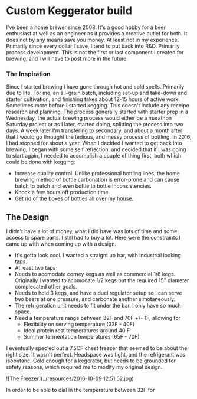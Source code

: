 # Custom Keggerator build

I've been a home brewer since 2008.  It's a good hobby for a beer enthusiast at well as an engineer as it provides a creative outlet for both.  It does not by any means save you money.  At least not in my experience.  Primarily since every dollar I save, I tend to put back into R&D.  Primarily process development.  This is not the first or last component I created for brewing, and I will have to post more in the future.

### The Inspiration

Since I started brewing I have gone through hot and cold spells.  Primarily due to life.  For me, an all-grain batch, including set-up and take-down and starter cultivation, and finishing takes about 12-15 hours of active work.  Sometimes more before I started kegging.  This doesn't include any receipe research and planning.  The process generally started with starter prep in a Wednesday, the actual brewing process would either be a marathon Saturday project or as I later, started doing, splitting the process into two days.  A week later I'm transfering to secondary, and about a month after that I would go throught the tedious, and messy process of bottling.   In 2016, I had stopped for about a year.  When I decided I wanted to get back into brewing, I began with some self reflection, and decided that if I was going to start again, I needed to accomplish a couple of thing first, both which could be done with kegging:

- Increase quality control.  Unlike professional bottling lines, the home brewing method of bottle carbonation is error-prone and can cause batch to batch and even bottle to bottle inconsistencies.
- Knock a few hours off production time.
- Get rid of the boxes of bottles all over my house.

## The Design

I didn't have a lot of money, what I did have was lots of time and some access to spare parts.  I still had to buy a lot.  Here were the constraints I came up with when coming up with a design.

- It's gotta look cool. I wanted a straignt up bar, with industrial looking taps.
- At least two taps
- Needs to acomodate corney kegs as well as commercial 1/6 kegs.  Originally I wanted to acomodate 1/2 kegs but the required 15" diameter complecated other goals.
- Needs to hold 3 kegs, and have a duel regulator setup so I can serve two beers at one pressure, and carbonate another simotaneously.
- The refrigeration unit needs to fit under the bar.  I only have so much space.
- Need a temperature range between 32F and 70F +/- 1F, allowing for
  - Flexibility on serving temperature (32F - 40F)
  - Ideal protein rest temperatures around 40 F
  -  Summer fermentation temperatures (65F - 70F)


I eventually spec'ed out a 7.5CF chest freezer that seemed to be about the right size.  It wasn't perfect.  Headspace was tight, and the refrigerant was isobutane.  Cold enough for a kegerator, but needs to be grounded for safety reasons, which required me to modify my original design.  

![The Freezer](../resources/2016-10-09 12.51.52.jpg)

In order to be able to dial in the temperature between 32F for
